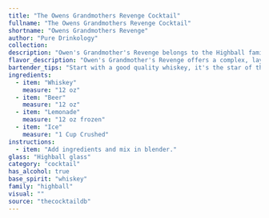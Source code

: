 ```yaml
---
title: "The Owens Grandmothers Revenge Cocktail"
fullname: "The Owens Grandmothers Revenge Cocktail"
shortname: "Owens Grandmothers Revenge"
author: "Pure Drinkology"
collection:
description: "Owen's Grandmother's Revenge belongs to the Highball family, a refreshing blend of spirits and mixers. While its precise origin is unknown, the combination of whiskey, beer, and lemonade likely arose from the practice of highballing – using soda water to dilute strong spirits, popularized in the early 20th century. "
flavor_description: "Owen's Grandmother's Revenge offers a complex, layered flavor profile.  The whiskey's warmth and spice mingle with the crispness of beer and the tart sweetness of lemonade.  The ice chills the drink, creating a refreshing, balanced experience.  The combination is both bold and approachable, with a surprising twist that lingers on the palate. "
bartender_tips: "Start with a good quality whiskey, it's the star of the show. Use a beer that complements the whiskey, a pale ale or IPA work well. Freshly squeezed lemonade adds brightness, so don't be shy with the citrus.  Use a tall glass filled with ice to keep the drink chilled, and don't over-mix - you want a layered, balanced cocktail, not a beer-slushy.  Enjoy! "
ingredients:
  - item: "Whiskey"
    measure: "12 oz"
  - item: "Beer"
    measure: "12 oz"
  - item: "Lemonade"
    measure: "12 oz frozen"
  - item: "Ice"
    measure: "1 Cup Crushed"
instructions:
  - item: "Add ingredients and mix in blender."
glass: "Highball glass"
category: "cocktail"
has_alcohol: true
base_spirit: "whiskey"
family: "highball"
visual: ""
source: "thecocktaildb"
---
```


